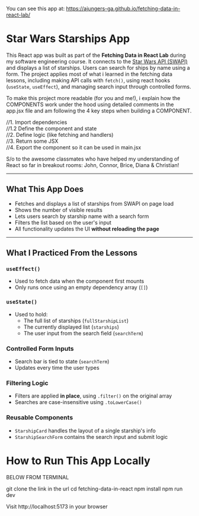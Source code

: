 You can see this app at: https://ajungers-ga.github.io/fetching-data-in-react-lab/

# Star Wars Starships App

This React app was built as part of the **Fetching Data in React Lab** during my software engineering course. It connects to the [Star Wars API (SWAPI)](https://swapi.dev/) and displays a list of starships. Users can search for ships by name using a form. The project applies most of what i learned in the fetching data lessons, including making API calls with `fetch()`, using react hooks (`useState`, `useEffect`), and managing search input through controlled forms.

To make this project more readable (for you and me!), i explain how the COMPONENTS work under the hood using detailed comments in the app.jsx file and am following the 4 key steps when building a COMPONENT.

//1. Import dependencies  
//1.2 Define the component and state  
//2. Define logic (like fetching and handlers)  
//3. Return some JSX  
//4. Export the component so it can be used in main.jsx

S/o to the awesome classmates who have helped my understanding of React so far in breakout rooms: John, Connor, Brice, Diana & Christian!

---

##  What This App Does

- Fetches and displays a list of starships from SWAPI on page load
- Shows the number of visible results
- Lets users search by starship name with a search form
- Filters the list based on the user's input
- All functionality updates the UI **without reloading the page**

---

##  What I Practiced From the Lessons

###  `useEffect()`
- Used to fetch data when the component first mounts
- Only runs once using an empty dependency array (`[]`)

###  `useState()`
- Used to hold:
  - The full list of starships (`fullStarshipList`)
  - The currently displayed list (`starships`)
  - The user input from the search field (`searchTerm`)

###  Controlled Form Inputs
- Search bar is tied to state (`searchTerm`)
- Updates every time the user types

###  Filtering Logic
- Filters are applied **in place**, using `.filter()` on the original array
- Searches are case-insensitive using `.toLowerCase()`

###  Reusable Components
- `StarshipCard` handles the layout of a single starship's info
- `StarshipSearchForm` contains the search input and submit logic



#  How to Run This App Locally
BELOW FROM TERMINAL

git clone the link in the url
cd fetching-data-in-react
npm install
npm run dev

Visit http://localhost:5173 in your browser